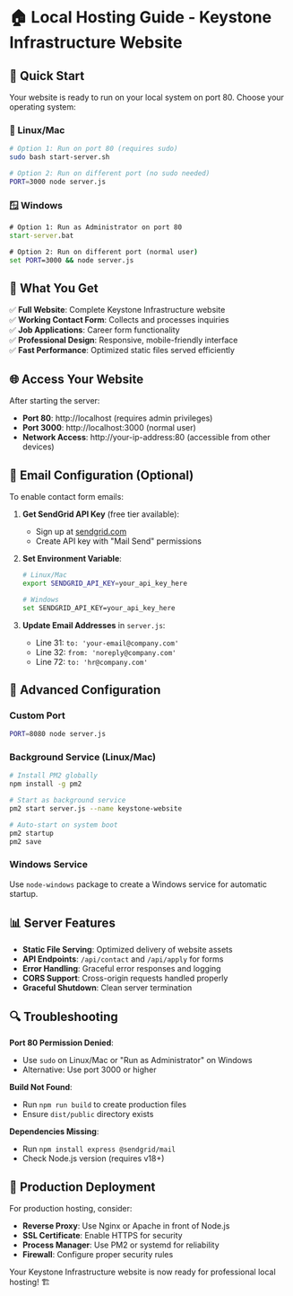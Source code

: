 # 🏠 Local Hosting Guide - Keystone Infrastructure Website

## 🚀 Quick Start

Your website is ready to run on your local system on port 80. Choose your operating system:

### 🐧 Linux/Mac
```bash
# Option 1: Run on port 80 (requires sudo)
sudo bash start-server.sh

# Option 2: Run on different port (no sudo needed)
PORT=3000 node server.js
```

### 🪟 Windows
```cmd
# Option 1: Run as Administrator on port 80
start-server.bat

# Option 2: Run on different port (normal user)
set PORT=3000 && node server.js
```

## 📁 What You Get

✅ **Full Website**: Complete Keystone Infrastructure website  
✅ **Working Contact Form**: Collects and processes inquiries  
✅ **Job Applications**: Career form functionality  
✅ **Professional Design**: Responsive, mobile-friendly interface  
✅ **Fast Performance**: Optimized static files served efficiently  

## 🌐 Access Your Website

After starting the server:
- **Port 80**: http://localhost (requires admin privileges)
- **Port 3000**: http://localhost:3000 (normal user)
- **Network Access**: http://your-ip-address:80 (accessible from other devices)

## 📧 Email Configuration (Optional)

To enable contact form emails:

1. **Get SendGrid API Key** (free tier available):
   - Sign up at [sendgrid.com](https://sendgrid.com)
   - Create API key with "Mail Send" permissions

2. **Set Environment Variable**:
   ```bash
   # Linux/Mac
   export SENDGRID_API_KEY=your_api_key_here
   
   # Windows
   set SENDGRID_API_KEY=your_api_key_here
   ```

3. **Update Email Addresses** in `server.js`:
   - Line 31: `to: 'your-email@company.com'`
   - Line 32: `from: 'noreply@company.com'`
   - Line 72: `to: 'hr@company.com'`

## 🔧 Advanced Configuration

### Custom Port
```bash
PORT=8080 node server.js
```

### Background Service (Linux/Mac)
```bash
# Install PM2 globally
npm install -g pm2

# Start as background service
pm2 start server.js --name keystone-website

# Auto-start on system boot
pm2 startup
pm2 save
```

### Windows Service
Use `node-windows` package to create a Windows service for automatic startup.

## 📊 Server Features

- **Static File Serving**: Optimized delivery of website assets
- **API Endpoints**: `/api/contact` and `/api/apply` for forms
- **Error Handling**: Graceful error responses and logging
- **CORS Support**: Cross-origin requests handled properly
- **Graceful Shutdown**: Clean server termination

## 🔍 Troubleshooting

**Port 80 Permission Denied**:
- Use `sudo` on Linux/Mac or "Run as Administrator" on Windows
- Alternative: Use port 3000 or higher

**Build Not Found**:
- Run `npm run build` to create production files
- Ensure `dist/public` directory exists

**Dependencies Missing**:
- Run `npm install express @sendgrid/mail`
- Check Node.js version (requires v18+)

## 🎯 Production Deployment

For production hosting, consider:
- **Reverse Proxy**: Use Nginx or Apache in front of Node.js
- **SSL Certificate**: Enable HTTPS for security
- **Process Manager**: Use PM2 or systemd for reliability
- **Firewall**: Configure proper security rules

Your Keystone Infrastructure website is now ready for professional local hosting! 🏗️